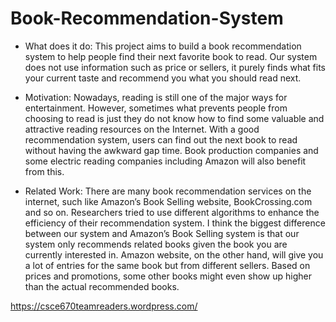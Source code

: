 # Book-Recommendation-System

- What does it do: 
This project aims to build a book recommendation system to help people find their next favorite book to read. Our system does not use information such as price or sellers, it purely finds what fits your current taste and recommend you what you should read next.

- Motivation: 
Nowadays, reading is still one of the major ways for entertainment. However, sometimes what prevents people from choosing to read is just they do not know how to find some valuable and attractive reading resources on the Internet. With a good recommendation system, users can find out the next book to read without having the awkward gap time. Book production companies and some electric reading companies including Amazon will also benefit from this.

- Related Work: 
There are many book recommendation services on the internet, such like Amazon’s Book Selling website, BookCrossing.com and so on. Researchers tried to use different algorithms to enhance the efficiency of their recommendation system. I think the biggest difference between our system and Amazon’s Book Selling system is that our system only recommends related books given the book you are currently interested in. Amazon website, on the other hand, will give you a lot of entries for the same book but from different sellers. Based on prices and promotions, some other books might even show up higher than the actual recommended books.

https://csce670teamreaders.wordpress.com/